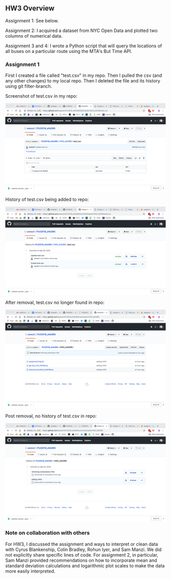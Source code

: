 ## HW3 Overview

Assignment 1: See below.

Assignment 2: I acquired a dataset from NYC Open Data and plotted two columns of numerical data.

Assignment 3 and 4: I wrote a Python script that will query the locations of all buses on a particular route using the MTA's But Time API.

### Assignment 1

First I created a file called "test.csv" in my repo. Then I pulled the csv (and any other changes) to my local repo. Then I deleted the file and its history using git filter-branch.

Screenshot of test.csv in my repo:

![Alt text](../HW3_shb395/images/grab_with_csv.png)


History of test.csv being added to repo:

![Alt text](../HW3_shb395/images/with_csv_hist.png)


After removal, test.csv no longer found in repo:

![Alt text](../HW3_shb395/images/no_csv_in_folder.png)


Post removal, no history of test.csv in repo:

![Alt text](../HW3_shb395/images/history_no_csv.png)

### Note on collaboration with others

For HW3, I discussed the assignment and ways to interpret or clean data with Cyrus Blankenship, Colin Bradley, Rohun Iyer, and Sam Manzi. We did not explicitly share specific lines of code. For assignment 2, in particular, Sam Manzi provided recommendations on how to incorporate mean and standard deviation calculations and logarithmic plot scales to make the data more easily interpreted.
